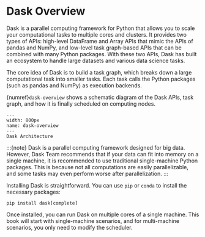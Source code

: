 # Dask Overview

Dask is a parallel computing framework for Python that allows you to scale your computational tasks to multiple cores and clusters. It provides two types of APIs: high-level DataFrame and Array APIs that mimic the APIs of pandas and NumPy, and low-level task graph-based APIs that can be combined with many Python packages. With these two APIs, Dask has built an ecosystem to handle large datasets and various data science tasks.

The core idea of Dask is to build a task graph, which breaks down a large computational task into smaller tasks. Each task calls the Python packages (such as pandas and NumPy) as execution backends.

{numref}`dask-overview` shows a schematic diagram of the Dask APIs, task graph, and how it is finally scheduled on computing nodes.

```{figure} ../img/ch-dask/dask-overview.svg
---
width: 800px
name: dask-overview
---
Dask Architecture
```

:::{note} 
Dask is a parallel computing framework designed for big data. However, Dask Team recommends that if your data can fit into memory on a single machine, it is recommended to use traditional single-machine Python packages. This is because not all computations are easily parallelizable, and some tasks may even perform worse after parallelization. 
:::

Installing Dask is straightforward. You can use `pip` or `conda` to install the necessary packages:

```
pip install dask[complete]
```

Once installed, you can run Dask on multiple cores of a single machine. This book will start with single-machine scenarios, and for multi-machine scenarios, you only need to modify the scheduler.